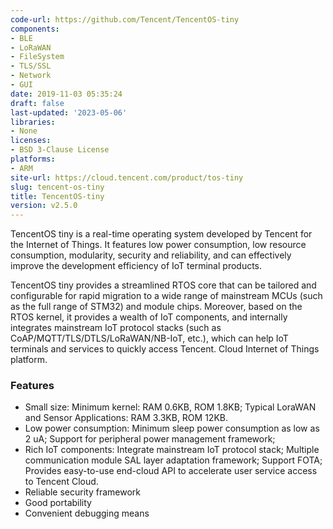 ```yaml
---
code-url: https://github.com/Tencent/TencentOS-tiny
components:
- BLE
- LoRaWAN
- FileSystem
- TLS/SSL
- Network
- GUI
date: 2019-11-03 05:35:24
draft: false
last-updated: '2023-05-06'
libraries:
- None
licenses:
- BSD 3-Clause License
platforms:
- ARM
site-url: https://cloud.tencent.com/product/tos-tiny
slug: tencent-os-tiny
title: TencentOS-tiny
version: v2.5.0
---
```

TencentOS tiny is a real-time operating system developed by Tencent for the Internet of Things. It features low power consumption, low resource consumption, modularity, security and reliability, and can effectively improve the development efficiency of IoT terminal products. 
<!--more-->

TencentOS tiny provides a streamlined RTOS core that can be tailored and configurable for rapid migration to a wide range of mainstream MCUs (such as the full range of STM32) and module chips. Moreover, based on the RTOS kernel, it provides a wealth of IoT components, and internally integrates mainstream IoT protocol stacks (such as CoAP/MQTT/TLS/DTLS/LoRaWAN/NB-IoT, etc.), which can help IoT terminals and services to quickly access Tencent. Cloud Internet of Things platform.


### Features
- Small size: Minimum kernel: RAM 0.6KB, ROM 1.8KB; Typical LoraWAN and Sensor Applications: RAM 3.3KB, ROM 12KB.
- Low power consumption: Minimum sleep power consumption as low as 2 uA; Support for peripheral power management framework;
- Rich IoT components: Integrate mainstream IoT protocol stack; Multiple communication module SAL layer adaptation framework; Support FOTA; Provides easy-to-use end-cloud API to accelerate user service access to Tencent Cloud.
- Reliable security framework
- Good portability
- Convenient debugging means

